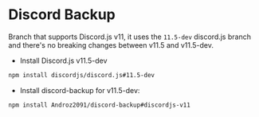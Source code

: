 # Discord Backup

Branch that supports Discord.js v11, it uses the `11.5-dev` discord.js branch and there's no breaking changes between v11.5 and v11.5-dev.

* Install Discord.js v11.5-dev
```sh
npm install discordjs/discord.js#11.5-dev
```

* Install discord-backup for v11.5-dev:
```sh
npm install Androz2091/discord-backup#discordjs-v11
```

